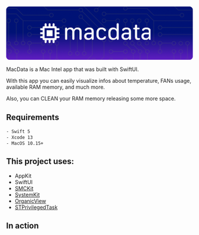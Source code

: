 
![cover](https://raw.githubusercontent.com/AlbertoLourenco/MacData/main/github-assets/cover.png)

MacData is a Mac Intel app that was built with SwiftUI.

With this app you can easily visualize infos about temperature, FANs usage, available RAM memory, and much more.

Also, you can CLEAN your RAM memory releasing some more space.

## Requirements

```
- Swift 5
- Xcode 13
- MacOS 10.15+
```

## This project uses:

- AppKit
- SwiftUI
- [SMCKit](https://github.com/beltex/SMCKit)
- [SystemKit](https://github.com/beltex/SystemKit)
- [OrganicView](https://github.com/AlbertoLourenco/OrganicView)
- [STPrivilegedTask](https://github.com/sveinbjornt/STPrivilegedTask)

## In action
